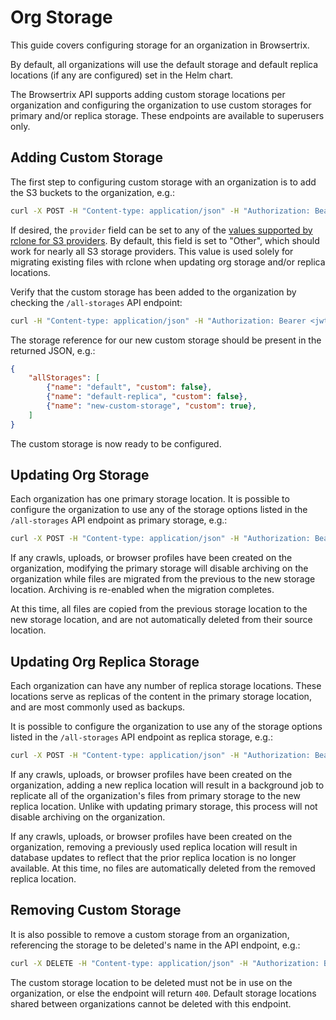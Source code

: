 # Org Storage

This guide covers configuring storage for an organization in Browsertrix.

By default, all organizations will use the default storage and default replica locations (if any are configured) set in the Helm chart.

The Browsertrix API supports adding custom storage locations per organization and configuring the organization to use custom storages for primary and/or replica storage. These endpoints are available to superusers only.

## Adding Custom Storage

The first step to configuring custom storage with an organization is to add the S3 buckets to the organization, e.g.:

```sh
curl -X POST -H "Content-type: application/json" -H "Authorization: Bearer <jwt token>" https://app.browsertrix.com/api/orgs/<org-id>/custom-storage --data '{"name": "new-custom-storage", "access_key": "<access-key>", "secret_key": "<secret-key>", "bucket": "new-custom-storage", "endpoint_url": "https://s3-provider.example.com/"}'
```

If desired, the `provider` field can be set to any of the [values supported by rclone for S3 providers](https://rclone.org/s3/#s3-provider). By default, this field is set to "Other", which should work for nearly all S3 storage providers. This value is used solely for migrating existing files with rclone when updating org storage and/or replica locations.

Verify that the custom storage has been added to the organization by checking the `/all-storages` API endpoint:

```sh
curl -H "Content-type: application/json" -H "Authorization: Bearer <jwt token>" https://app.browsertrix.com/api/orgs/<org-id>/all-storages
```

The storage reference for our new custom storage should be present in the returned JSON, e.g.:

```json
{
	"allStorages": [
		{"name": "default", "custom": false},
		{"name": "default-replica", "custom": false},
		{"name": "new-custom-storage", "custom": true},
	]
}
```

The custom storage is now ready to be configured.


## Updating Org Storage

Each organization has one primary storage location. It is possible to configure the organization to use any of the storage options listed in the `/all-storages` API endpoint as primary storage, e.g.:

```sh
curl -X POST -H "Content-type: application/json" -H "Authorization: Bearer <jwt token>" https://app.browsertrix.com/api/orgs/<org-id>/storage --data '{"storage": {"name": "new-custom-storage", "custom": true}}'
```

If any crawls, uploads, or browser profiles have been created on the organization, modifying the primary storage will disable archiving on the organization while files are migrated from the previous to the new storage location. Archiving is re-enabled when the migration completes.

At this time, all files are copied from the previous storage location to the new storage location, and are not automatically deleted from their source location.


## Updating Org Replica Storage

Each organization can have any number of replica storage locations. These locations serve as replicas of the content in the primary storage location, and are most commonly used as backups.

It is possible to configure the organization to use any of the storage options listed in the `/all-storages` API endpoint as replica storage, e.g.:

```sh
curl -X POST -H "Content-type: application/json" -H "Authorization: Bearer <jwt token>" https://app.browsertrix.com/api/orgs/<org-id>/storage-replicas --data '{"storageReplicas": [{"name": "default-replica", "custom": false}, {"new-custom-storage": true}]}'
```

If any crawls, uploads, or browser profiles have been created on the organization, adding a new replica location will result in a background job to replicate all of the organization's files from primary storage to the new replica location. Unlike with updating primary storage, this process will not disable archiving on the organization.

If any crawls, uploads, or browser profiles have been created on the organization, removing a previously used replica location will result in database updates to reflect that the prior replica location is no longer available. At this time, no files are automatically deleted from the removed replica location.


## Removing Custom Storage

It is also possible to remove a custom storage from an organization, referencing the storage to be deleted's name in the API endpoint, e.g.:

```sh
curl -X DELETE -H "Content-type: application/json" -H "Authorization: Bearer <jwt token>" https://app.browsertrix.com/api/orgs/<org-id>/custom-storage/new-custom-storage
```

The custom storage location to be deleted must not be in use on the organization, or else the endpoint will return `400`. Default storage locations shared between organizations cannot be deleted with this endpoint.
